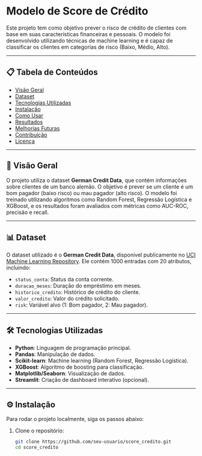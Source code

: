 # Modelo de Score de Crédito

Este projeto tem como objetivo prever o risco de crédito de clientes com base em suas características financeiras e pessoais. O modelo foi desenvolvido utilizando técnicas de machine learning e é capaz de classificar os clientes em categorias de risco (Baixo, Médio, Alto).

---

## 📋 Tabela de Conteúdos
- [Visão Geral](#-visão-geral)
- [Dataset](#-dataset)
- [Tecnologias Utilizadas](#-tecnologias-utilizadas)
- [Instalação](#-instalação)
- [Como Usar](#-como-usar)
- [Resultados](#-resultados)
- [Melhorias Futuras](#-melhorias-futuras)
- [Contribuição](#-contribuição)
- [Licença](#-licença)

---

## 🌟 Visão Geral
O projeto utiliza o dataset **German Credit Data**, que contém informações sobre clientes de um banco alemão. O objetivo é prever se um cliente é um bom pagador (baixo risco) ou mau pagador (alto risco). O modelo foi treinado utilizando algoritmos como Random Forest, Regressão Logística e XGBoost, e os resultados foram avaliados com métricas como AUC-ROC, precisão e recall.

---

## 📊 Dataset
O dataset utilizado é o **German Credit Data**, disponível publicamente no [UCI Machine Learning Repository](https://archive.ics.uci.edu/ml/datasets/Statlog+(German+Credit+Data)). Ele contém 1000 entradas com 20 atributos, incluindo:
- `status_conta`: Status da conta corrente.
- `duracao_meses`: Duração do empréstimo em meses.
- `historico_credito`: Histórico de crédito do cliente.
- `valor_credito`: Valor do crédito solicitado.
- `risk`: Variável alvo (1: Bom pagador, 2: Mau pagador).

---

## 🛠 Tecnologias Utilizadas
- **Python**: Linguagem de programação principal.
- **Pandas**: Manipulação de dados.
- **Scikit-learn**: Machine learning (Random Forest, Regressão Logística).
- **XGBoost**: Algoritmo de boosting para classificação.
- **Matplotlib/Seaborn**: Visualização de dados.
- **Streamlit**: Criação de dashboard interativo (opcional).

---

## ⚙ Instalação
Para rodar o projeto localmente, siga os passos abaixo:

1. Clone o repositório:
   ```bash
   git clone https://github.com/seu-usuario/score_credito.git
   cd score_credito

